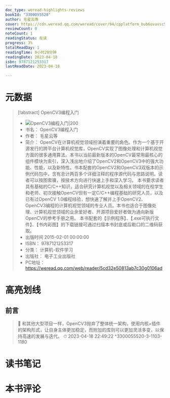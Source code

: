 ```yaml
---
doc_type: weread-highlights-reviews
bookId: "3300055520"
author: 毛星云等
cover: https://cdn.weread.qq.com/weread/cover/94/cpplatform_bub6ovavsc5guuxw1jtv9e/t7_cpplatform_bub6ovavsc5guuxw1jtv9e1681457988.jpg
reviewCount: 0
noteCount: 1
readingStatus: 在读
progress: 3%
totalReadDay: 1
readingTime: 0小时20分钟
readingDate: 2023-04-18
isbn: 9787121253317
lastReadDate: 2023-04-18

---
```

# 元数据
> [!abstract] OpenCV3编程入门
> - ![ OpenCV3编程入门|200](https://cdn.weread.qq.com/weread/cover/94/cpplatform_bub6ovavsc5guuxw1jtv9e/t7_cpplatform_bub6ovavsc5guuxw1jtv9e1681457988.jpg)
> - 书名： OpenCV3编程入门
> - 作者： 毛星云等
> - 简介： OpenCV在计算机视觉领域扮演着重要的角色。作为一个基于开源发行的跨平台计算机视觉库，OpenCV实现了图像处理和计算机视觉方面的很多通用算法。本书以当前最新版本的OpenCV最常用最核心的组件模块为索引，深入浅出地介绍了OpenCV2和OpenCV3中的强大功能、性能，以及新特性。书本配套的OpenCV2和OpenCV3双版本的示例代码包中，含有总计两百多个详细注释的程序源代码与思路说明。读者可以按图索骥，按技术方向进行快速上手和深入学习。
本书要求读者具有基础的C/C++知识，适合研究计算机视觉以及相关领域的在校学生和老师、初次接触OpenCV但有一定C/C++编程基础的研究人员，以及已有过OpenCV 1.0编程经验，想快速了解并上手OpenCV2、OpenCV3编程的计算机视觉领域的专业人员。本书也适合于图像处理、计算机视觉领域的业余爱好者、开源项目爱好者做为通向新版OpenCV的参考手册之用。
本书配套的【示例程序】、【.exe可执行文件】、【书内彩图】的下载链接可通过扫描本书封底或后勒口的二维码获取。
> - 出版时间 2015-02-01 00:00:00
> - ISBN： 9787121253317
> - 分类： 计算机-软件学习
> - 出版社： 电子工业出版社
> - PC地址：https://weread.qq.com/web/reader/5cd32e50813ab7c30g0106ad

# 高亮划线

## 前言

> 📌 和其他大型项目一样，OpenCV3抛弃了整体统一架构，使用内核+插件的架构形式，让自身主体更加稳定，而附加的库则可以更加灵活多变，以保持高速的发展与迭代。 
> ⏱ 2023-04-18 22:49:22 ^3300055520-3-1103-1180

# 读书笔记

# 本书评论
